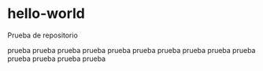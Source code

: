 # hello-world
Prueba de repositorio

prueba prueba prueba prueba prueba prueba prueba prueba prueba prueba prueba prueba prueba prueba 
